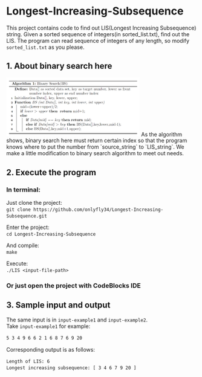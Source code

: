 # Longest-Increasing-Subsequence
This project contains code to find out LIS(Longest Increasing Subsequence) string. Given a sorted sequence of integers(in sorted_list.txt), find out the LIS. The program can read sequence of integers of any length, so modify `sorted_list.txt` as you please.

## 1. About binary search here
<img src="BS%20algorithm.PNG" width="70%">
As the algorithm shows, binary search here must return certain index so that the program knows where to put the number from `source_string` to `LIS_string`. We make a little modification to binary search algorithm to meet out needs.

## 2. Execute the program
### In terminal:
Just clone the project:  
`git clone https://github.com/onlyfly34/Longest-Increasing-Subsequence.git`

Enter the project:  
`cd Longest-Increasing-Subsequence`

And compile:  
`make`

Execute:  
`./LIS <input-file-path>`

### Or just open the project with CodeBlocks IDE

## 3. Sample input and output
The same input is in `input-example1` and `input-example2`.  
Take `input-example1` for example:
``` bash
5 3 4 9 6 6 2 1 6 8 7 6 9 20
```

Corresponding output is as follows:
``` bash
Length of LIS: 6
Longest increasing subsequence: [ 3 4 6 7 9 20 ]
```
